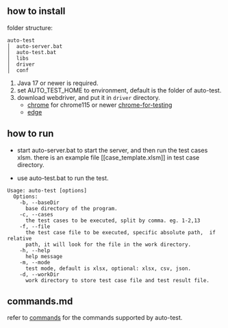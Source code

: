 ## how to install

folder structure:
```
auto-test
│  auto-server.bat
│  auto-test.bat
│  libs
│  driver
│  conf
```

1. Java 17 or newer is required.
2. set AUTO_TEST_HOME to environment, default is the folder of auto-test.
3. download webdriver, and put it in `driver` directory.
   - [chrome](https://chromedriver.chromium.org/downloads) for chrome115 or newer [chrome-for-testing](https://googlechromelabs.github.io/chrome-for-testing/)
   - [edge](https://developer.microsoft.com/en-us/microsoft-edge/tools/webdriver/)

## how to run

- start auto-server.bat to start the server, and then run the test cases xlsm.
  there is an example file [[case_template.xlsm]] in test case directory.

- use auto-test.bat to run the test.
```
Usage: auto-test [options]
  Options:
    -b, --baseDir
      base directory of the program.
    -c, --cases
      the test cases to be executed, split by comma. eg. 1-2,13
    -f, --file
      the test case file to be executed, specific absolute path,  if relative
      path, it will look for the file in the work directory.
    -h, --help
      help message
    -m, --mode
      test mode, default is xlsx, optional: xlsx, csv, json.
    -d, --workDir
      work directory to store test case file and test result file.
```

## commands.md

refer to [commands](doc/commands.md) for the commands supported by auto-test.
